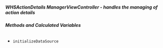 ##### **WHSActionDetails ManagerViewController** - handles the managing of action details

###### **Methods and Calculated Variables**
- `initializeDataSource`